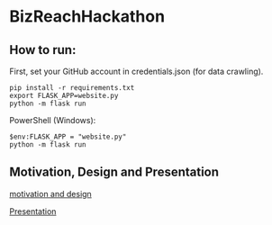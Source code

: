 # BizReachHackathon

## How to run:
First, set your GitHub account in credentials.json (for data crawling).

```
pip install -r requirements.txt
export FLASK_APP=website.py
python -m flask run
```

PowerShell (Windows):
```
$env:FLASK_APP = "website.py"
python -m flask run
```

## Motivation, Design and Presentation

[motivation and design](https://docs.google.com/document/d/1sMPoeB8nPYr78LXScgEsHCKJRffoHq6r/edit?usp=sharing&ouid=109191850676556132318&rtpof=true&sd=true)

[Presentation](https://docs.google.com/presentation/d/1Y4ytpgMV56qGBN9sepDhUifkCFFY5H4Z/edit?usp=sharing&ouid=109191850676556132318&rtpof=true&sd=true) 